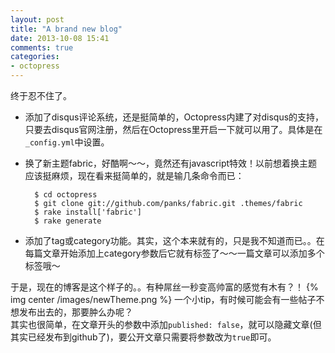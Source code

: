 ```yaml
---
layout: post
title: "A brand new blog"
date: 2013-10-08 15:41
comments: true
categories: 
- octopress
---
```


终于忍不住了。

- 添加了disqus评论系统，还是挺简单的，Octopress内建了对disqus的支持，只要去disqus官网注册，然后在Octopress里开启一下就可以用了。具体是在`_config.yml`中设置。

- 换了新主题fabric，好酷啊～～，竟然还有javascript特效！以前想着换主题应该挺麻烦，现在看来挺简单的，就是输几条命令而已：    

		$ cd octopress
		$ git clone git://github.com/panks/fabric.git .themes/fabric
		$ rake install['fabric']
		$ rake generate
- 添加了tag或category功能。其实，这个本来就有的，只是我不知道而已。。在每篇文章开始添加上category参数后它就有标签了～～一篇文章可以添加多个标签哦～

于是，现在的博客是这个样子的。。有种屌丝一秒变高帅富的感觉有木有？！
{% img center /images/newTheme.png %}
一个小tip，有时候可能会有一些帖子不想发布出去的，那要肿么办呢？    
其实也很简单，在文章开头的参数中添加`published: false`，就可以隐藏文章(但其实已经发布到github了)，要公开文章只需要将参数改为`true`即可。
